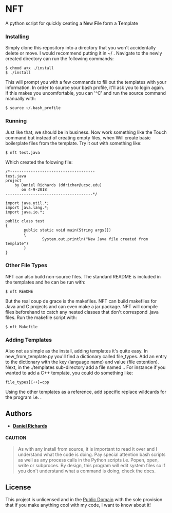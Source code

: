 # NFT

A python script for quickly ceating a **N**ew **F**ile form a **T**emplate


### Installing
Simply clone this repository into a directory that you won't accidentally delete or move. I would recommend putting it in ~/ . Navigate to the newly created directory can run the following commands:


```
$ chmod a+x ./install
$ ./install
```
This will prompt you with a few commands to fill out the templates with your information. In order to source your bash profile, it'll ask you to login again. If this makes you uncomfortable, you can '^C' and run the source command manually with:
```
$ source ~/.bash_profile
```
### Running
Just like that, we should be in business. Now work something like the Touch command but instead of creating empty files, when Will create basic boilerplate files from the template. Try it out with something like:
```
$ nft test.java
```
Which created the folowing file:
```
/*-------------------------------------
test.java
project
    by Daniel Richards (ddrichar@ucsc.edu)
       on 4-9-2018
--------------------------------------*/

import java.util.*;
import java.lang.*;
import java.io.*;

public class test
{
        public static void main(String args[])
        {
                System.out.println("New Java file created from template")
        }
}
```
### Other File Types
NFT can also build non-source files. The standard README is included in the templates and he can be run with:
```
$ nft README
```
But the real coup de grace is the makefiles. NFT can build makefiles for Java and C projects and can even make a jar package. NFT will compile files beforehand to catch any nested classes that don't correspond .java files. Run the makefile script with:
```
$ nft Makefile
```

### Adding Templates
Also not as simple as the install, adding templates it's quite easy. In new_from_template.py you'll find a dictionary called file_types. Add an entry to the dictionary with the key (language name) and value (file extention). Next, in the ./templates sub-directory add a file named <key>.<value>. For instance if you wanted to add a C++ template, you could do something like:
```
file_types[C++]=cpp
```
Using the other templates as a reference, add specific replace wildcards for the program i.e. <date> <filename> <project>.

## Authors

* [**Daniel Richards**](https://danieldrichards.github.io/)


#### CAUTION
> As with any install from source, it is important to read it over and I understand what the code is doing.
Pay special attention bash scripts as well as any process calls in the Python scripts i.e. Popen, open, write or subproces. By design, this program will edit system files so if you don't understand what a command is doing, check the docs.   

## License

This project is unlicensed and in the [Public Domain](https://wiki.creativecommons.org/wiki/Public_domain) with the sole provision that if you make anything cool with my code, I want to know about it!

